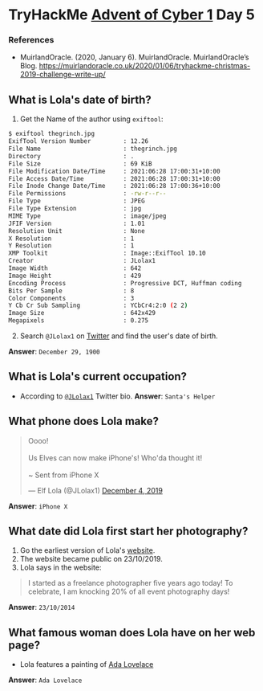 # TryHackMe [Advent of Cyber 1](https://tryhackme.com/room/25daysofchristmas) Day 5
### References
* MuirlandOracle. (2020, January 6). MuirlandOracle. MuirlandOracle’s Blog. https://muirlandoracle.co.uk/2020/01/06/tryhackme-christmas-2019-challenge-write-up/
## What is Lola's date of birth?
1. Get the Name of the author using `exiftool`:
```bash
$ exiftool thegrinch.jpg 
ExifTool Version Number         : 12.26
File Name                       : thegrinch.jpg
Directory                       : .
File Size                       : 69 KiB
File Modification Date/Time     : 2021:06:28 17:00:31+10:00
File Access Date/Time           : 2021:06:28 17:00:31+10:00
File Inode Change Date/Time     : 2021:06:28 17:00:36+10:00
File Permissions                : -rw-r--r--
File Type                       : JPEG
File Type Extension             : jpg
MIME Type                       : image/jpeg
JFIF Version                    : 1.01
Resolution Unit                 : None
X Resolution                    : 1
Y Resolution                    : 1
XMP Toolkit                     : Image::ExifTool 10.10
Creator                         : JLolax1
Image Width                     : 642
Image Height                    : 429
Encoding Process                : Progressive DCT, Huffman coding
Bits Per Sample                 : 8
Color Components                : 3
Y Cb Cr Sub Sampling            : YCbCr4:2:0 (2 2)
Image Size                      : 642x429
Megapixels                      : 0.275
```
2. Search `@JLolax1` on [Twitter](https://twitter.com/JLolax1) and find the user's date of birth.

**Answer**: `December 29, 1900`
## What is Lola's current occupation?
* According to [`@JLolax1`](https://twitter.com/JLolax1) Twitter bio.
**Answer**: `Santa's Helper`
## What phone does Lola make?
<blockquote class="twitter-tweet"><p lang="en" dir="ltr">Oooo! <br><br>Us Elves can now make iPhone&#39;s! Who&#39;da thought it!<br><br>~ Sent from iPhone X</p>&mdash; Elf Lola (@JLolax1) <a href="https://twitter.com/JLolax1/status/1202335449311825929?ref_src=twsrc%5Etfw">December 4, 2019</a></blockquote> <script async src="https://platform.twitter.com/widgets.js" charset="utf-8"></script>

**Answer**: `iPhone X`
## What date did Lola first start her photography?
1. Go the earliest version of Lola's [website](https://web.archive.org/web/20191023204650/https://lolajohnson1998.wordpress.com/).
2. The website became public on 23/10/2019.
3. Lola says in the website:
> I started as a freelance photographer five years ago today! To celebrate, I am knocking 20% of all event photography days!

**Answer**: `23/10/2014`
## What famous woman does Lola have on her web page?
* Lola features a painting  of [Ada Lovelace](https://web.archive.org/web/20191023204650/https://lolajohnson1998.wordpress.com/#jp-carousel-22)

**Answer**: `Ada Lovelace`